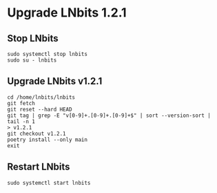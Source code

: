 # Upgrade LNbits 1.2.1

## Stop LNbits
~~~
sudo systemctl stop lnbits
sudo su - lnbits
~~~
## Upgrade LNbits v1.2.1
~~~
cd /home/lnbits/lnbits
git fetch
git reset --hard HEAD
git tag | grep -E "v[0-9]+.[0-9]+.[0-9]+$" | sort --version-sort | tail -n 1
> v1.2.1
git checkout v1.2.1
poetry install --only main
exit
~~~
## Restart LNbits
~~~
sudo systemctl start lnbits
~~~
